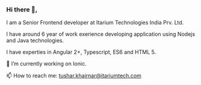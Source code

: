 ### Hi there 👋, 
 I am a Senior Frontend developer at Itarium Technologies India Prv. Ltd.
 
 I have around 6 year of work exerience developing application using Nodejs and Java technologies.
 
 I have experties in Angular 2+, Typescript, ES6 and HTML 5.
 
 🔭 I’m currently working on Ionic.
 
 📫 How to reach me: tushar.khairnar@itariumtech.com
 
<!--
**tusharkhairnar008/tusharkhairnar008** is a ✨ _special_ ✨ repository because its `README.md` (this file) appears on your GitHub profile.

Here are some ideas to get you started:


- 🌱 I’m currently learning ...
- 👯 I’m looking to collaborate on ...
- 🤔 I’m looking for help with ...
- 💬 Ask me about ...
- 📫 How to reach me: ...
- 😄 Pronouns: ...
- ⚡ Fun fact: ...
-->
